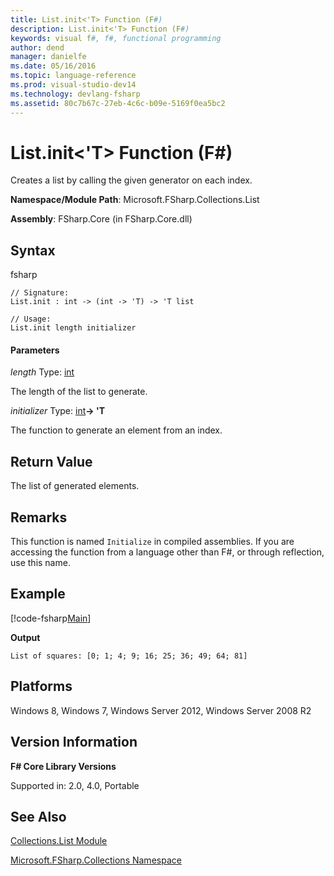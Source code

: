 ```yaml
---
title: List.init<'T> Function (F#)
description: List.init<'T> Function (F#)
keywords: visual f#, f#, functional programming
author: dend
manager: danielfe
ms.date: 05/16/2016
ms.topic: language-reference
ms.prod: visual-studio-dev14
ms.technology: devlang-fsharp
ms.assetid: 80c7b67c-27eb-4c6c-b09e-5169f0ea5bc2 
---
```


# List.init<'T> Function (F#)

Creates a list by calling the given generator on each index.

**Namespace/Module Path**: Microsoft.FSharp.Collections.List

**Assembly**: FSharp.Core (in FSharp.Core.dll)


## Syntax
fsharp
```
// Signature:
List.init : int -> (int -> 'T) -> 'T list

// Usage:
List.init length initializer
```

#### Parameters
*length*
Type: [int](https://msdn.microsoft.com/library/025d5455-3622-4ea5-9573-3ecbd4ee1375)


The length of the list to generate.


*initializer*
Type: [int](https://msdn.microsoft.com/library/025d5455-3622-4ea5-9573-3ecbd4ee1375)**-&gt; 'T**


The function to generate an element from an index.

## Return Value

The list of generated elements.

## Remarks
This function is named `Initialize` in compiled assemblies. If you are accessing the function from a language other than F#, or through reflection, use this name.

## Example


[!code-fsharp[Main](~/samples/snippets/fsharp/lists/snippet46.fs)]

**Output**

```
List of squares: [0; 1; 4; 9; 16; 25; 36; 49; 64; 81]
```

## Platforms
Windows 8, Windows 7, Windows Server 2012, Windows Server 2008 R2

## Version Information
**F# Core Library Versions**

Supported in: 2.0, 4.0, Portable

## See Also
[Collections.List Module](Collections.List-Module-%5BFSharp%5D.md)

[Microsoft.FSharp.Collections Namespace](Microsoft.FSharp.Collections-Namespace.md)